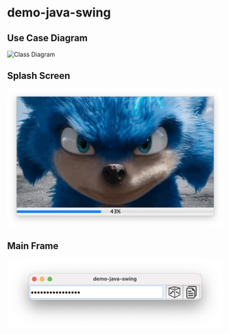 # demo-java-swing

## Use Case Diagram
![Class Diagram](http://www.plantuml.com/plantuml/proxy?cache=no&fmt=svg&src=https://raw.githubusercontent.com/djvelimir/demo-java-swing/main/diagrams/UseCase.puml)

## Splash Screen
![Splash Screen](resources/SplashScreen.png)

## Main Frame
![Main Frame](resources/MainFrame.png)
